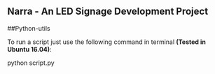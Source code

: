 ## Narra - An LED Signage Development Project

##Python-utils

To run a script just use the following command in terminal **(Tested in Ubuntu 16.04)**:

python script.py
